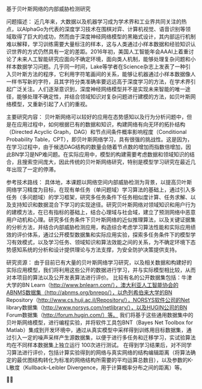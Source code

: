 基于贝叶斯网络的内部威胁检测研究

问题描述：
近几年来，大数据以及机器学习成为学术界和工业界共同关注的热点，以AlphaGo为代表的深度学习技术在围棋对弈、计算机视觉、语音识别等领域取得了巨大的成功，然而由于深度神经网络模型的黑箱式设计，其内部运行机制难以解释，学习训练需要大量标注的样本，这与人类通过小样本数据和经验知识认识世界的方式仍然具有一定的差距。2016年初，美国人工智能年会AAAI上着重讨论了未来人工智能研究应面向不确定环境，面向类人机制，能够处理复杂问题和小样本数据学习问题。几乎同一时间，Lake等学者在Science杂志上发表了一种引入贝叶斯方法的程序，它利用字符笔画间的关系，能够让机器通过小样本数据像人一样书写新的字符，且其字符分类准确率要远远高于深度学习的方法，在学术界引起广泛关注。人们逐渐意识到，深度神经网络模型并不是实现未来智能的唯一途径，能够处理不确定性，并结合领域知识对复杂问题进行建模的方法，如贝叶斯网络模型，又重新引起了人们的重视。

主要研究内容：
贝叶斯网络可以较好的应用在态势感知以及行为分析问题中，但是在应用过程中，如何根据已有的数据和知识，构建网络有向无环的拓扑结构（Directed Acyclic Graph，DAG）和节点间条件概率影响程度（Conditional Probability Table，CPT），即贝叶斯网络学习，具有很强的挑战性。这是因为，在学习过程中，由于候选DAG结构的数量会随着节点数的增加而指数倍增加，因此BN学习是NP难问题。在实际应用中，模型的构建需要考虑数据和领域知识的结合，且搜索空间庞大，因此传统的贝叶斯网络研究，特别是模型学习研究在最近几年出现了一定的停滞。

参考技术路线：
具体地，本课题以网络空间内部威胁检测为背景，以提高贝叶斯网络学习精度为目标，在现有单任务（单问题域）学习算法的基础上，通过引入多任务（多问题域）的学习框架，研究多任务条件下任务相似度计算、任务求解、以及支持知识和数据混合下学习的实现途径。研究贝叶斯网络对领域知识和用户行为的建模方法，在已有指标的基础上，结合心理域与社会域，建立了预测网络中恶意用户动机和心理。研究多任务条件下贝叶斯网络的近似推理算法，以及关键证据集的分析方法，并结合内部威胁检测应用，构造综合考虑学习算法性能和实际应用绩效的评价体系，通过公开模型数据集和实际应用实验，探索多任务条件下的模型学习有效模式，以及学习任务、领域知识和算法效能之间的关系，为不确定环境下态势感知系统的分析和设计提供理论与方法支撑，为安全防护决策提供支持。

研究资源：
由于目前已有大量的贝叶斯网络学习研究，以及相关数据和构建好的实际应用模型，我们将利用这些公开的数据进行学习，并与实际模型相比较，从而对本项目的算法以及公开发表算法进行评价。
比较有名的公开数据集包括：牛津大学的BN Learn（http://www.bnlearn.com/），澳大利亚人工智能协会的ABNMS数据集（http://abnms.org/bnrepo/），以色列希伯来大学的BN Repository（http://www.cs.huji.ac.il/Repository/），NORSYS软件公司的Net library数据集（http://www.norsys.com/netlibrary/），以及HUGIN公司的BN Forum数据集（http://forum.hugin.com/）等。
我们将基于这些通用数据集中的贝叶斯网络模型，进行编程实验，并将软件工具包BNT（Bayes Net Toolbox for Matlab）集成到开发环境中，通过从真实模型中采样得到训练用目标数据集，通过引入一定的噪声采样产生源数据集，以便于进行多任务和迁移学习，实试验算法均在不同样本数据集上独立运行 100次进行测试。 
在得到学习结果后，对不同学习算法进行评价，包括计算实验得到的网络与真实网络的结构编辑距离（将算法确定的最优图结构转化为标准的网络结构所需要的平均运算总数目），以及参数的K-L散度（Kullback–Leibler Divergence，用于计算概率分布之间的距离）等。


